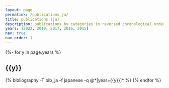 ```yaml
---
layout: page
permalink: /publications_ja/
title: publications (ja)
description: publications by categories in reversed chronological order. generated by jekyll-scholar.
years: [2022, 2019, 2017, 2016, 2015]
nav: true
nav_order: 1
---
```

<!-- _pages/publications.md -->
<div class="publications">

{%- for y in page.years %}
  <h2 class="year">{{y}}</h2>
  {% bibliography -T bib_ja -f japanese -q @*[year={{y}}]* %}
{% endfor %}

</div>
